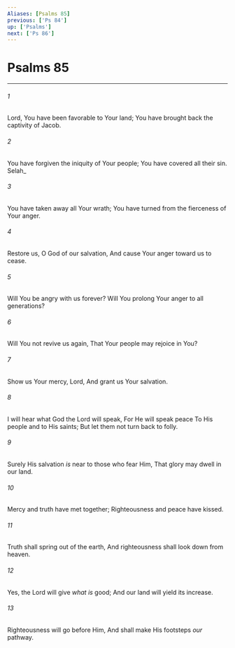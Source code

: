 ```yaml
---
Aliases: [Psalms 85]
previous: ['Ps 84']
up: ['Psalms']
next: ['Ps 86']
---
```

# Psalms 85

***


###### 1 
Lord, You have been favorable to Your land; You have brought back the captivity of Jacob. 

###### 2 
You have forgiven the iniquity of Your people; You have covered all their sin. Selah_ 

###### 3 
You have taken away all Your wrath; You have turned from the fierceness of Your anger. 

###### 4 
Restore us, O God of our salvation, And cause Your anger toward us to cease. 

###### 5 
Will You be angry with us forever? Will You prolong Your anger to all generations? 

###### 6 
Will You not revive us again, That Your people may rejoice in You? 

###### 7 
Show us Your mercy, Lord, And grant us Your salvation. 

###### 8 
I will hear what God the Lord will speak, For He will speak peace To His people and to His saints; But let them not turn back to folly. 

###### 9 
Surely His salvation _is_ near to those who fear Him, That glory may dwell in our land. 

###### 10 
Mercy and truth have met together; Righteousness and peace have kissed. 

###### 11 
Truth shall spring out of the earth, And righteousness shall look down from heaven. 

###### 12 
Yes, the Lord will give _what is_ good; And our land will yield its increase. 

###### 13 
Righteousness will go before Him, And shall make His footsteps _our_ pathway.
